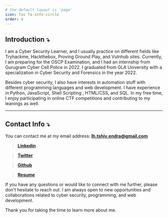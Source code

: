 ```yaml
---
# the default layout is 'page'
icon: fas fa-info-circle
order: 4
---
```


## Introduction ⤵️

I am a Cyber Security Learner, and I usually practice on different fields like Tryhackme, Hackthebox, Proving Ground Play, and Vulnhub sites. Currently, I am preparing for the OSCP Examination, and I had an internship from Gurugram Cyber Cell Police in 2022. I graduated from GLA University with a specialization in Cyber Security and Forensics in the year 2022.

Besides cyber security, I also have interests in automation stuff with different programming languages and web development. I have experience in Python, JavaScript, Shell Scripting , HTML/CSS, and SQL. In my free time, I enjoy participating in online CTF competitions and contributing to my leanings as well.

---

## Contact Info ⤵️

You can contact me at my email address: [**lh.tshiv.endra@gmail.com**](mailto:lh.tshiv.endra@gmail.com)

> [**Linkedin**](https://www.linkedin.com/in/shivendra-prajapati-a788401a5/)
> 

> [**Twitter**](https://twitter.com/StrongShiv8)
> 

> [**Github**](https://github.com/StrongShiv8)
> 

> [**Resume**](/assets/Files/Resume.pdf)
>

If you have any questions or would like to connect with me further, please don't hesitate to reach out. I am always open to new opportunities and collaborations related to cyber security, programming, and web development.

Thank you for taking the time to learn more about me.
